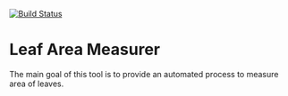[![Build Status](https://travis-ci.org/luizfzs/leaf-area-measurer.svg?branch=master)](https://travis-ci.org/luizfzs/leaf-area-measurer)
# Leaf Area Measurer
The main goal of this tool is to provide an automated process to measure area of leaves. 
